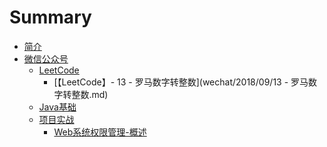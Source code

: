 # Summary

* [简介](README.md)
* [微信公众号]()
	* [LeetCode]()
		* [【LeetCode】- 13 - 罗马数字转整数](wechat/2018/09/13 - 罗马数字转整数.md)
	* [Java基础]()
	* [项目实战]()
		* [Web系统权限管理-概述](wechat/2018/09/Web系统权限管理-概述.md)
			

